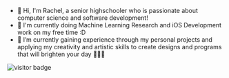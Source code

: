 - 👋 Hi, I'm Rachel, a senior highschooler who is passionate about computer science and software development! 
- 🌱 I'm currently doing Machine Learning Research and iOS Development work on my free time :D  
- 📌 I’m currently gaining experience through my personal projects and applying my creativity and artistic skills to create designs and programs that will brighten your day 👩🏻‍💻


![visitor badge](https://visitor-badge.glitch.me/badge?page_id=rachruby.hey-visitors!)

<!---
- 💞️ I’m looking to collaborate on ...
- 📫 How to reach me ...


rachruby/rachruby is a ✨ special ✨ repository because its `README.md` (this file) appears on your GitHub profile.
You can click the Preview link to take a look at your changes.
--->
